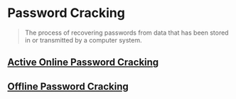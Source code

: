 # Password Cracking

> The process of recovering passwords from data that has been stored in or transmitted by a computer system.

## [Active Online Password Cracking](active-online-password-cracking)

## [Offline Password Cracking](offline-password-cracking)